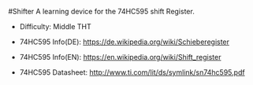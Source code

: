 #Shifter
A learning device for the 74HC595 shift Register.
* Difficulty: Middle THT

* 74HC595 Info(DE): https://de.wikipedia.org/wiki/Schieberegister
* 74HC595 Info(EN): https://en.wikipedia.org/wiki/Shift_register
* 74HC595 Datasheet: http://www.ti.com/lit/ds/symlink/sn74hc595.pdf

